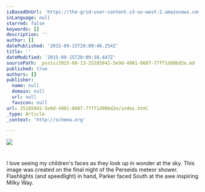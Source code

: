 ```yaml
---
isBasedOnUrl: 'https://the-grid-user-content.s3-us-west-2.amazonaws.com/99990bb9-1f0d-405a-9bbb-ece0698d179a.png'
inLanguage: null
starred: false
keywords: []
description: ''
author: []
datePublished: '2015-09-15T20:09:46.254Z'
title: ''
dateModified: '2015-09-15T20:09:38.447Z'
sourcePath: _posts/2015-08-13-25185942-5e9d-4981-8607-77ff1d90bd2e.md
published: true
authors: []
publisher:
  name: null
  domain: null
  url: null
  favicon: null
url: 25185942-5e9d-4981-8607-77ff1d90bd2e/index.html
_type: Article
_context: 'http://schema.org'

---
```

![](https://the-grid-user-content.s3-us-west-2.amazonaws.com/99990bb9-1f0d-405a-9bbb-ece0698d179a.png)

# 

I love seeing my children's faces as they look up in wonder at the sky. This image was created on the final night of the Perseids meteor shower. Flashlights (and speedlight) in hand, Parker faced South at the awe inspiring Milky Way.